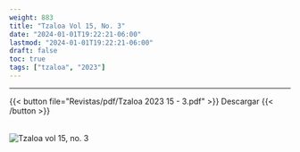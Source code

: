 ```yaml
---
weight: 883
title: "Tzaloa Vol 15, No. 3"
date: "2024-01-01T19:22:21-06:00"
lastmod: "2024-01-01T19:22:21-06:00"
draft: false
toc: true
tags: ["tzaloa", "2023"]
---
```

- - - - - - - - -
{{< button file="Revistas/pdf/Tzaloa 2023 15 - 3.pdf" >}}   Descargar {{< /button >}} 
######
![Tzaloa vol 15, no. 3](images/portada/15-3.jpeg)
